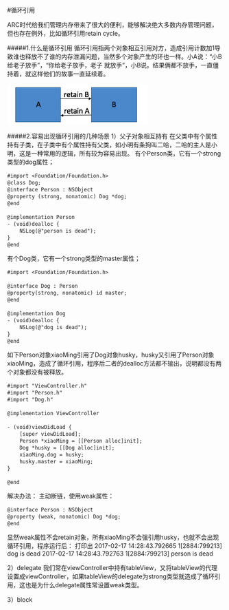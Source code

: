 #循环引用

ARC时代给我们管理内存带来了很大的便利，能够解决绝大多数内存管理问题，但也存在例外，比如循环引用retain cycle。

#####1.什么是循环引用
循环引用指两个对象相互引用对方，造成引用计数加1导致谁也释放不了谁的内存泄漏问题，当然多个对象产生的环也一样。小A说：“小B给老子放手”，“你给老子放手，老子 就放手”，小B说。结果俩都不放手，一直僵持着，就这样他们的故事一直延续着。

![](/assets/pic11-1.png)

#####2.容易出现循环引用的几种场景
1）父子对象相互持有
在父类中有个属性持有子类，在子类中有个属性持有父类，如小明有条狗叫二哈，二哈的主人是小明，这是一种常用的逻辑，所有较为容易出现。
有个Person类，它有一个strong类型的dog属性；
```objc
#import <Foundation/Foundation.h>
@class Dog;
@interface Person : NSObject
@property (strong, nonatomic) Dog *dog;
@end

@implementation Person
- (void)dealloc {
    NSLog(@"person is dead");
}
@end
```
有个Dog类，它有一个strong类型的master属性；
```objc
#import <Foundation/Foundation.h>

@interface Dog : Person
@property(strong, nonatomic) id master;
@end

@implementation Dog
- (void)dealloc {
    NSLog(@"dog is dead");
}
@end
```
如下Person对象xiaoMing引用了Dog对象husky，husky又引用了Person对象xiaoMing，造成了循环引用，程序后二者的dealloc方法都不输出，说明都没有两个对象都没有被释放。
```objc
#import "ViewController.h"
#import "Person.h"
#import "Dog.h"

@implementation ViewController

- (void)viewDidLoad {
    [super viewDidLoad];
    Person *xiaoMing = [[Person alloc]init];
    Dog *husky = [[Dog alloc]init];
    xiaoMing.dog = husky;
    husky.master = xiaoMing;
}

@end

```
解决办法：
主动断链，使用weak属性：
```objc
@interface Person : NSObject
@property (weak, nonatomic) Dog *dog;
@end
```
显然weak属性不会retain对象，所有xiaoMing不会强引用husky，也就不会出现循环引用，程序运行后：
打印出
2017-02-17 14:28:43.792665 1[2884:799213] dog is dead
2017-02-17 14:28:43.792763 1[2884:799213] person is dead

2）delegate
我们常在viewController中持有tableView，又将tableView的代理设置成viewController，如果tableView的delegate为strong类型就造成了循环引用，这也是为什么delegate属性常设置weak类型。

3）block
